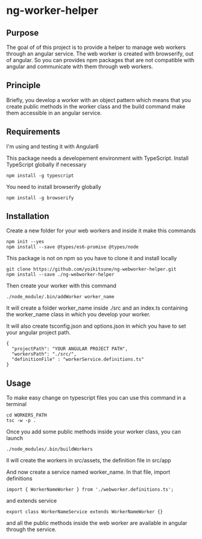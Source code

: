 # ng-worker-helper

## Purpose

The goal of of this project is to provide a helper to manage web workers through
an angular service. The web worker is created with browserify, out of angular. So
you can provides npm packages that are not compatible with angular and communicate
with them through web workers.

## Principle
Briefly, you develop a worker with an object pattern which means that you create
public methods in the worker class and the build command make them accessible
in an angular service.

## Requirements
I'm using and testing it with Angular6

This package needs a developement environment with TypeScript.
Install TypeScript globally if necessary

```
npm install -g typescript
```

You need to install browserify globally
```
npm install -g browserify
```

## Installation
Create a new folder for your web workers and inside it make this commands
```
npm init --yes
npm install --save @types/es6-promise @types/node
```
This package is not on npm so you have to clone it and install locally
```
git clone https://github.com/yoikitsune/ng-webworker-helper.git
npm install --save ./ng-webworker-helper
```
Then create your worker with this command
```
./node_module/.bin/addWorker worker_name
```
It will create a folder worker_name inside ./src and an index.ts containing
the worker_name class in which you develop your worker.

It will also create tsconfig.json and options.json in which you have to set your
angular project path.
```
{
  "projectPath": "YOUR ANGULAR PROJECT PATH",
  "workersPath": "./src/",
  "definitionFile" : "workerService.definitions.ts"
}
```

## Usage

To make easy change on typescript files you can use this command in a terminal
```
cd WORKERS_PATH
tsc -w -p .
```
Once you add some public methods inside your worker class, you can launch
```
./node_modules/.bin/buildWorkers
```
Il will create the workers in src/assets, the definition file in src/app

And now create a service named worker_name. In that file, import definitions
```
import { WorkerNameWorker } from './webworker.definitions.ts';

```
and extends service
```
export class WorkerNameService extends WorkerNameWorker {}
```

and all the public methods inside the web worker are available in angular through
the service.
